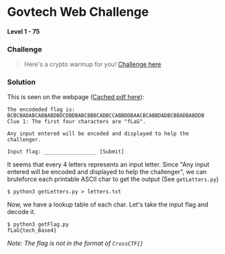 # Govtech Web Challenge
#### Level 1 - 75

### Challenge
> Here's a crypto warmup for you!
[Challenge here](http://govtech-challenge.com/challenge/)

### Solution

This is seen on the webpage ([Cached pdf here](govtech-challenge.com_challenge_challenge1-first-puzzle.pdf)):

	The encodeded flag is: 
	BCBCBADABCABBABDBDCDBDBABCBBBCADBCCABBDDBAACBCABBDADBCBBADBABDDB 
	Clue 1: The first four characters are "fLaG".

	Any input entered will be encoded and displayed to help the challenger.

	Input flag:	_________________ [Submit]

It seems that every 4 letters represents an input letter. Since "Any input entered will be encoded and displayed to help the challenger", we can bruteforce each printable ASCII char to get the output (See `getLetters.py`)

	$ python3 getLetters.py > letters.txt

Now, we have a lookup table of each char. Let's take the input flag and decode it.

	$ python3 getFlag.py
	fLaG{tech_Base4}

*Note: The flag is not in the format of `CrossCTF{}`*